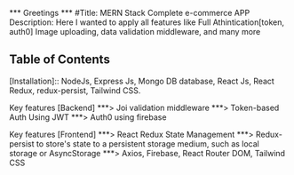 *** Greetings ***
#Title:  MERN Stack Complete e-commerce APP 
Description: Here I wanted to apply all features like Full Athintication[token, auth0] Image uploading, data validation middleware, and many more

## Table of Contents   
[Installation]:: NodeJs, Express Js, Mongo DB database, React Js, React Redux, redux-persist, Tailwind CSS. 

Key features [Backend] 
***> Joi validation middleware 
***> Token-based Auth Using JWT 
***> Auth0 using firebase

Key features [Frontend] 
***> React Redux State Management
***> Redux-persist to store's state to a persistent storage medium, such as local storage or AsyncStorage
***> Axios, Firebase, React Router DOM, Tailwind CSS 
